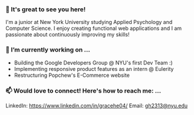 ### 👋 It's great to see you here!

I'm a junior at New York University studying Applied Psychology and Computer Science. I enjoy creating functional web applications and I am passionate about continuously improving my skills!

### 🌱 I’m currently working on ...

- Building the Google Developers Group @ NYU's first Dev Team :)
- Implementing responsive product features as an intern @ Eulerity
- Restructuring Popchew's E-Commerce website

### 📫 Would love to connect! Here's how to reach me: ...
LinkedIn: https://www.linkedin.com/in/gracehe04/
Email: gh2313@nyu.edu


<!--
**gracehe04/gracehe04** is a ✨ _special_ ✨ repository because its `README.md` (this file) appears on your GitHub profile.

Here are some ideas to get you started:

- 🔭 I’m currently working on ...
- 🌱 I’m currently learning ...
- 👯 I’m looking to collaborate on ...
- 🤔 I’m looking for help with ...
- 💬 Ask me about ...
- 📫 How to reach me: ...
- 😄 Pronouns: ...
- ⚡ Fun fact: ...
-->
